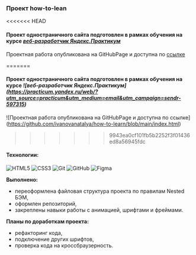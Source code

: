 ### Проект how-to-lean
<<<<<<< HEAD

#### Проект одностраничного сайта подготовлен в рамках обучения на курсе *[веб-разработчик Яндекс.Практикум](https://practicum.yandex.ru/web/?utm_source=practicum&utm_medium=email&utm_campaign=sendr-597315)*

Проектная работа опубликована на GitHubPage и доступна по [ссылке](https://github.com/ivanovanatalya/how-to-learn/blob/main/index.html)

=======
#### Проект одностраничного сайта подготовлен в рамках обучения на курсе *![веб-разработчик Яндекс.Практикум] (https://practicum.yandex.ru/web/?utm_source=practicum&utm_medium=email&utm_campaign=sendr-597315)*

![Проектная работа опубликована на GitHubPage и доступна по ссылке] (https://github.com/ivanovanatalya/how-to-learn/blob/main/index.html)
>>>>>>> 9943ea0cf101fb5b2252f3f01436ed8a56945fdc

#### Технологии:
![HTML5](https://img.shields.io/badge/html5-36465D.svg?style=for-the-badge&logo=html5&logoColor=8FD337)
![CSS3](https://img.shields.io/badge/css3-36465D.svg?style=for-the-badge&logo=css3&logoColor=8FD337)
![Git](https://img.shields.io/badge/git-36465D.svg?style=for-the-badge&logo=git&logoColor=8FD337)
![GitHub](https://img.shields.io/badge/github-36465D.svg?style=for-the-badge&logo=github&logoColor=8FD337)
![Figma](https://img.shields.io/badge/figma-36465D.svg?style=for-the-badge&logo=figma&logoColor=8FD337)


**Выполнено:**
* переоформлена файловая структура проекта по правилам Nested БЭМ,
* оформлен репозиторий,
* закреплены навыки работы с анимацией, шрифтами и фреймами.


**Планы по доработкам проекта:**
* рефакторинг кода,
* подключение других шрифтов,
* проверка кода на кроссбраузерность.
